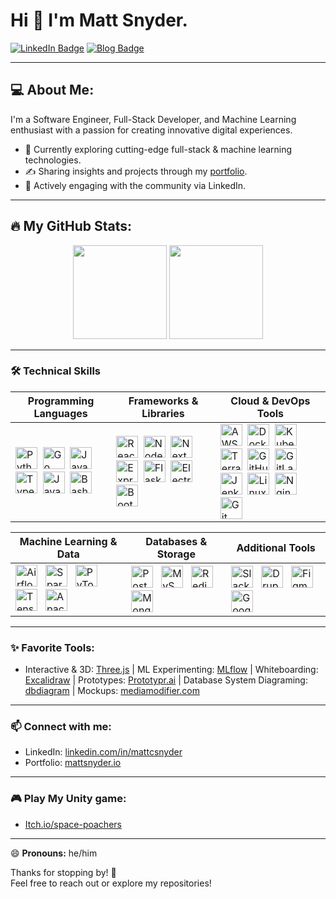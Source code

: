 # Hi 👋 I'm Matt Snyder.

[![LinkedIn Badge](https://img.shields.io/badge/-LinkedIn-blue?style=flat&logo=Linkedin&logoColor=white)](https://www.linkedin.com/in/mattcsnyder/)
[![Blog Badge](https://img.shields.io/badge/-Blog-orange?style=flat&logo=hashnode&logoColor=white)](https://mattsnyder.io)

---

## 💻 About Me:

I'm a Software Engineer, Full-Stack Developer, and Machine Learning enthusiast with a passion for creating innovative digital experiences.

- 🔭 Currently exploring cutting-edge full-stack & machine learning technologies.
- ✍️ Sharing insights and projects through my [portfolio](https://mattsnyder.io).
- 📢 Actively engaging with the community via LinkedIn.

---

## 🔥 My GitHub Stats:

<p align="center">
  <img height="150em" src="https://github-readme-stats.vercel.app/api/top-langs/?username=Snooder&theme=radical&layout=compact&count_private=true&include_all_commits=true" />
  <img height="150em" src="https://github-readme-stats.vercel.app/api?username=Snooder&theme=radical&layout=compact&count_private=true&include_all_commits=true&rank_icon=github" />
</p>

---

### 🛠️ **Technical Skills**

| Programming Languages | Frameworks & Libraries | Cloud & DevOps Tools |
|-----------------------|------------------------|----------------------|
| <img src="https://cdn.jsdelivr.net/gh/devicons/devicon/icons/python/python-original.svg" alt="Python" width="35"/>&nbsp; <img src="https://cdn.jsdelivr.net/gh/devicons/devicon/icons/go/go-original.svg" alt="Go" width="35"/>&nbsp; <img src="https://cdn.jsdelivr.net/gh/devicons/devicon/icons/javascript/javascript-original.svg" alt="JavaScript" width="35"/>&nbsp; <img src="https://cdn.jsdelivr.net/gh/devicons/devicon/icons/typescript/typescript-original.svg" alt="TypeScript" width="35"/>&nbsp; <img src="https://cdn.jsdelivr.net/gh/devicons/devicon/icons/java/java-original.svg" alt="Java" width="35"/>&nbsp; <img src="https://cdn.jsdelivr.net/gh/devicons/devicon/icons/bash/bash-original.svg" alt="Bash" width="35"/> | <img src="https://cdn.jsdelivr.net/gh/devicons/devicon/icons/react/react-original.svg" alt="React" width="35"/>&nbsp; <img src="https://cdn.jsdelivr.net/gh/devicons/devicon/icons/nodejs/nodejs-original.svg" alt="Node.js" width="35"/>&nbsp; <img src="https://cdn.jsdelivr.net/gh/devicons/devicon/icons/nextjs/nextjs-original.svg" alt="Next.js" width="35"/>&nbsp; <img src="https://cdn.jsdelivr.net/gh/devicons/devicon/icons/express/express-original.svg" alt="Express.js" width="35"/>&nbsp; <img src="https://cdn.jsdelivr.net/gh/devicons/devicon/icons/flask/flask-original.svg" alt="Flask" width="35"/>&nbsp; <img src="https://cdn.jsdelivr.net/gh/devicons/devicon/icons/electron/electron-original.svg" alt="Electron" width="35"/>&nbsp; <img src="https://cdn.jsdelivr.net/gh/devicons/devicon/icons/bootstrap/bootstrap-original.svg" alt="Bootstrap" width="35"/> | <img src="https://cdn.jsdelivr.net/gh/devicons/devicon/icons/amazonwebservices/amazonwebservices-original-wordmark.svg" alt="AWS" width="35"/>&nbsp; <img src="https://cdn.jsdelivr.net/gh/devicons/devicon/icons/docker/docker-original.svg" alt="Docker" width="35"/>&nbsp; <img src="https://cdn.jsdelivr.net/gh/devicons/devicon/icons/kubernetes/kubernetes-original.svg" alt="Kubernetes" width="35"/>&nbsp; <img src="https://cdn.jsdelivr.net/gh/devicons/devicon/icons/terraform/terraform-original.svg" alt="Terraform" width="35"/>&nbsp; <img src="https://cdn.jsdelivr.net/gh/devicons/devicon/icons/githubactions/githubactions-original.svg" alt="GitHub Actions" width="35"/>&nbsp; <img src="https://cdn.jsdelivr.net/gh/devicons/devicon/icons/gitlab/gitlab-original.svg" alt="GitLab CI/CD" width="35"/>&nbsp; <img src="https://cdn.jsdelivr.net/gh/devicons/devicon/icons/jenkins/jenkins-original.svg" alt="Jenkins" width="35"/>&nbsp; <img src="https://cdn.jsdelivr.net/gh/devicons/devicon/icons/linux/linux-original.svg" alt="Linux" width="35"/>&nbsp; <img src="https://cdn.jsdelivr.net/gh/devicons/devicon/icons/nginx/nginx-original.svg" alt="Nginx" width="35"/>&nbsp; <img src="https://cdn.jsdelivr.net/gh/devicons/devicon/icons/git/git-original.svg" alt="Git" width="35"/> |

| Machine Learning & Data | Databases & Storage | Additional Tools |
|-------------------------|---------------------|------------------|
| <img src="https://cdn.jsdelivr.net/gh/devicons/devicon/icons/apacheairflow/apacheairflow-original.svg" alt="Airflow" width="35"/> &nbsp; <img src="https://cdn.jsdelivr.net/gh/devicons/devicon/icons/apachekafka/apachekafka-original.svg" alt="Spark/Kafka" width="35"/> &nbsp; <img src="https://cdn.jsdelivr.net/gh/devicons/devicon/icons/pytorch/pytorch-original.svg" alt="PyTorch" width="35"/> &nbsp; <img src="https://cdn.jsdelivr.net/gh/devicons/devicon/icons/tensorflow/tensorflow-original.svg" alt="TensorFlow/MLflow" width="35"/> &nbsp; <img src="https://cdn.jsdelivr.net/gh/devicons/devicon/icons/apache/apache-original.svg" alt="Apache" width="35"/> | <img src="https://cdn.jsdelivr.net/gh/devicons/devicon/icons/postgresql/postgresql-original.svg" alt="PostgreSQL" width="35"/> &nbsp; <img src="https://cdn.jsdelivr.net/gh/devicons/devicon/icons/mysql/mysql-original.svg" alt="MySQL" width="35"/> &nbsp; <img src="https://cdn.jsdelivr.net/gh/devicons/devicon/icons/redis/redis-original.svg" alt="Redis" width="35"/> &nbsp; <img src="https://cdn.jsdelivr.net/gh/devicons/devicon/icons/mongodb/mongodb-original.svg" alt="MongoDB" width="35"/> | <img src="https://cdn.jsdelivr.net/gh/devicons/devicon/icons/slack/slack-original.svg" alt="Slack" width="35"/> &nbsp; <img src="https://cdn.jsdelivr.net/gh/devicons/devicon/icons/drupal/drupal-original.svg" alt="Drupal" width="35"/> &nbsp; <img src="https://cdn.jsdelivr.net/gh/devicons/devicon/icons/figma/figma-original.svg" alt="Figma" width="35"/> &nbsp; <img src="https://cdn.jsdelivr.net/gh/devicons/devicon/icons/google/google-original.svg" alt="Google Analytics" width="35"/> |

---

### ✨ Favorite Tools:
- Interactive & 3D: [Three.js](https://threejs.org) | ML Experimenting: [MLflow](https://mlflow.org) | Whiteboarding: [Excalidraw](https://excalidraw.com) | Prototypes: [Prototypr.ai](https://prototypr.io/) | Database System Diagraming: [dbdiagram](https://dbdiagram.io) | Mockups: [mediamodifier.com](https://mediamodifier.com/mockup/)

---

### 📫 Connect with me:
- LinkedIn: [linkedin.com/in/mattcsnyder](https://www.linkedin.com/in/mattcsnyder/)
- Portfolio: [mattsnyder.io](https://mattsnyder.io)

---

### 🎮 Play My Unity game:
- [Itch.io/space-poachers](https://snooder.itch.io/space-poachers)

---

😄 **Pronouns:** he/him

Thanks for stopping by! 👋  
Feel free to reach out or explore my repositories!
